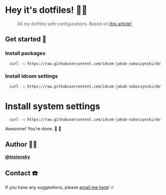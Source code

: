 # Hey it's dotfiles! 🖖🏼

> All my dotfiles with configurations. Based on [this article!](https://www.ackama.com/what-we-think/the-best-way-to-store-your-dotfiles-a-bare-git-repository-explained/)

## Get started 🏁

### Install packages

```bash
  curl -s https://raw.githubusercontent.com/idcom-jakub-soboczynski/dotfiles/master/.bootstrap_linux/.1_packages.sh | bash
```

### Install idcom settings

```bash
  curl -s https://raw.githubusercontent.com/idcom-jakub-soboczynski/dotfiles/master/.bootstrap_linux/.2_idcom.sh | bash
```

# Install system settings

```bash
  curl -s https://raw.githubusercontent.com/idcom-jakub-soboczynski/dotfiles/master/.bootstrap_linux/.3_settings.sh | bash
```

Awesome! You’re done. 🎊 🥳

## Author 🙎🏼‍

#### [@teziovsky](https://twitter.com/teziovsky/)

## Contact ☎️

If you have any suggestions, please [email me here](mailto:teziovsky@gmail.com)! 🔥
